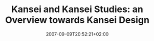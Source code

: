 ---
members: ["PLevy"]
slug: kansei-and-kansei-studies-an-overview-towards-kansei-design
title: "Kansei and Kansei Studies: an Overview towards Kansei Design"
layout: single
searchFilter: Event
tags: ['kansei', 'kansei_studies', 'kansei_design']
publitype: presentation
subsection: lecture
institution:
    logo: Tsukuba
    short: 'U. of Tsukuba'
    web: "https://www.tsukuba.ac.jp/"
    name: "University of Tsukuba"
kansei: true
research: 
    -  kansei
chaire: false
date: 2007-09-09T20:52:21+02:00
reference: "Lévy, P. (2008). Kansei and Kansei Studies: an Overview towards Kansei Design, presented at the the International Symposium of the 21th Century COE Program for the Promotion of Kansei Science for Understanding the Mechanism of Mind and Heart, Tsukuba, Japan. September 9th, 2007."
---